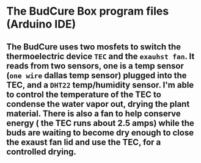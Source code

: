 # The BudCure Box program files (Arduino IDE)
## The BudCure uses two mosfets to switch the thermoelectric device `TEC` and the `exauhst fan`. It reads from two sensors, one is a temp sensor (`one wire` dallas temp sensor) plugged into the TEC, and a `DHT22` temp/humidity sensor. I'm able to control the temperature of the TEC to condense the water vapor out, drying the plant material. There is also a fan to help conserve energy ( the TEC runs about 2.5 amps) while the buds are waiting to become dry enough to close the exaust fan lid and use the TEC, for a controlled drying. 
